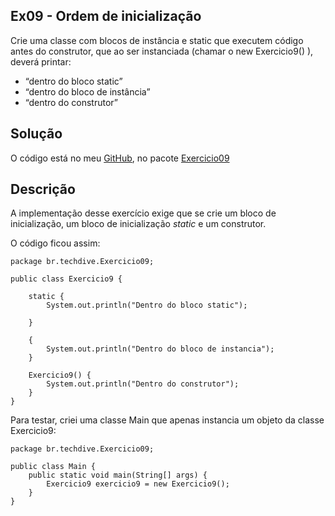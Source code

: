 ## Ex09 - Ordem de inicialização

Crie uma classe com blocos de instância e static que executem código antes do construtor, que ao ser instanciada (chamar o new Exercicio9() ), deverá printar:

- “dentro do bloco static”
- “dentro do bloco de instância”
- “dentro do construtor”

## Solução

O código está no meu [GitHub](https://github.com/royergc/M1S05), no pacote [Exercicio09](https://github.com/royergc/M1S05/tree/main/src/br/techdive/Exercicio09)


## Descrição

A implementação desse exercício exige que se crie um bloco de inicialização, um bloco de inicialização *static* e um construtor.

O código ficou assim:

```
package br.techdive.Exercicio09;

public class Exercicio9 {

    static {
        System.out.println("Dentro do bloco static");

    }

    {
        System.out.println("Dentro do bloco de instancia");
    }

    Exercicio9() {
        System.out.println("Dentro do construtor");
    }
}

```

Para testar, criei uma classe Main que apenas instancia um objeto da classe Exercicio9: 
```
package br.techdive.Exercicio09;

public class Main {
    public static void main(String[] args) {
        Exercicio9 exercicio9 = new Exercicio9();
    }
}
```